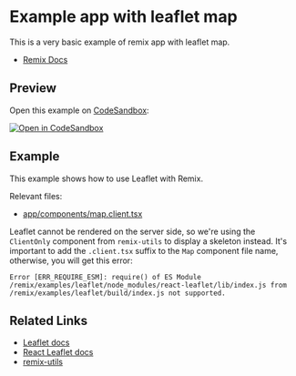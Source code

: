 # Example app with leaflet map

This is a very basic example of remix app with leaflet map.

- [Remix Docs](https://remix.run/docs)

## Preview

Open this example on [CodeSandbox](https://codesandbox.com):

[![Open in CodeSandbox](https://codesandbox.io/static/img/play-codesandbox.svg)](https://codesandbox.io/s/github/remix-run/examples/tree/main/leaflet)

## Example

This example shows how to use Leaflet with Remix.

Relevant files:

- [app/components/map.client.tsx](app/components/map.client.tsx)

Leaflet cannot be rendered on the server side, so we're using the `ClientOnly` component from `remix-utils` to display a skeleton instead.
It's important to add the `.client.tsx` suffix to the `Map` component file name, otherwise, you will get this error:

```
Error [ERR_REQUIRE_ESM]: require() of ES Module /remix/examples/leaflet/node_modules/react-leaflet/lib/index.js from /remix/examples/leaflet/build/index.js not supported.
```

## Related Links

- [Leaflet docs](https://leafletjs.com/download.html)
- [React Leaflet docs](https://react-leaflet.js.org/)
- [remix-utils](https://github.com/sergiodxa/remix-utils)